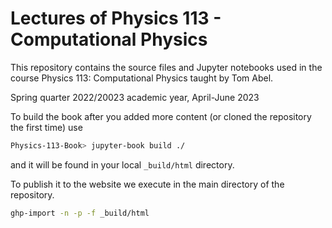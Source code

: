 # Lectures of Physics 113 - Computational Physics

This repository contains the source files and Jupyter notebooks used in the course Physics 113: Computational Physics
taught by Tom Abel.

Spring quarter 2022/20023 academic year, April-June 2023

To build the book after you added more content (or cloned the repository the first time) use

```bash
Physics-113-Book> jupyter-book build ./
```
and it will be found in your local ```_build/html``` directory. 

To publish it to the website we execute in the main directory of the repository. 

```bash
ghp-import -n -p -f _build/html
```